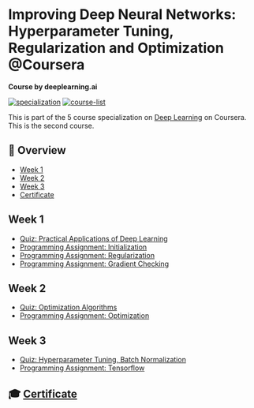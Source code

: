 # Improving Deep Neural Networks: Hyperparameter Tuning, Regularization and Optimization @Coursera

__Course by deeplearning.ai__

[![specialization](https://img.shields.io/badge/specialization-Deep%20Learning-<COLOR>.svg)](https://github.com/anishLearnsToCode/deep-learning-ai)
[![course-list](https://img.shields.io/badge/also%20see-Other%20Coursera%20Courses-1f72ff.svg)](https://github.com/anishLearnsToCode/course-list#coursera)

This is part of the 5 course specialization on 
[Deep Learning](https://github.com/anishLearnsToCode/deep-learning-ai) 
on Coursera. This is the second course.

## 📖 Overview
- [Week 1](#week-1)
- [Week 2](#week-2)
- [Week 3](#week-3)
- [Certificate](#-certificate)

## Week 1
- [Quiz: Practical Applications of Deep Learning](week_1/quiz-practical-aspects-of-deep-learning.md)
- [Programming Assignment: Initialization](week_1/initialization/Initialization.ipynb)
- [Programming Assignment: Regularization](week_1/regularization/Regularization_v2a.ipynb)
- [Programming Assignment: Gradient Checking](week_1/gradient-checking/Gradient+Checking+v1.ipynb)

## Week 2
- [Quiz: Optimization Algorithms](week_2/quiz-optimization-algorithms.md)
- [Programming Assignment: Optimization](week_2/optimization-methods)

## Week 3
- [Quiz: Hyperparameter Tuning, Batch Normalization](week_3)
- [Programming Assignment: Tensorflow](week_3)

## 🎓 [Certificate]()

